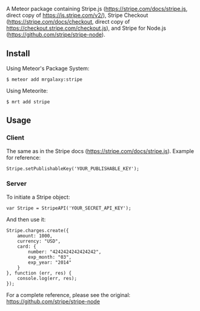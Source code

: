 A Meteor package containing Stripe.js (<https://stripe.com/docs/stripe.js>, direct copy of <https://js.stripe.com/v2/>), Stripe Checkout (<https://stripe.com/docs/checkout>, direct copy of <https://checkout.stripe.com/checkout.js>), and Stripe for Node.js (<https://github.com/stripe/stripe-node>).

## Install

Using Meteor's Package System:

	$ meteor add mrgalaxy:stripe

Using Meteorite:

	$ mrt add stripe

## Usage

### Client

The same as in the Stripe docs (<https://stripe.com/docs/stripe.js>). Example for reference:

    Stripe.setPublishableKey('YOUR_PUBLISHABLE_KEY');

### Server

To initiate a Stripe object:

    var Stripe = StripeAPI('YOUR_SECRET_API_KEY');

And then use it:

    Stripe.charges.create({
		amount: 1000,
		currency: "USD",
		card: {
			number: "4242424242424242",
			exp_month: "03",
			exp_year: "2014"
		}
	}, function (err, res) {
		console.log(err, res);
	});

For a complete reference, please see the original: <https://github.com/stripe/stripe-node>
